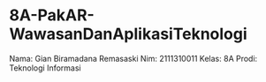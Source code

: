 # 8A-PakAR-WawasanDanAplikasiTeknologi
Nama: Gian Biramadana Remasaski Nim: 2111310011 Kelas: 8A Prodi: Teknologi Informasi
